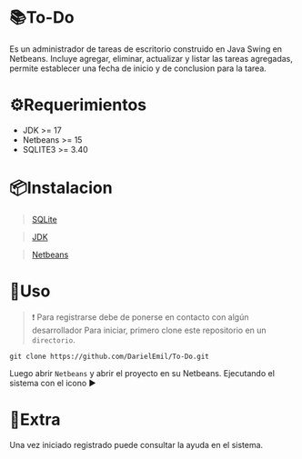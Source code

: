 
# 📚To-Do

Es un administrador de tareas de escritorio construido en Java Swing en Netbeans. Incluye agregar, eliminar, actualizar y listar las tareas agregadas, permite establecer una fecha de inicio y de conclusion para la tarea.



# ⚙Requerimientos 

- JDK >= 17
- Netbeans >= 15 
- SQLITE3 >= 3.40

# 📦Instalacion

> [SQLite](https://www.sqlite.org/download.html)

> [JDK](https://www.oracle.com/java/technologies/javase/jdk17-archive-downloads.html)

> [Netbeans](https://netbeans.apache.org/download/index.html)

# :space_invader:Uso
> :exclamation: Para registrarse debe de ponerse en contacto con algún desarrollador
Para iniciar, primero clone este repositorio en un `directorio`.
```
git clone https://github.com/DarielEmil/To-Do.git
```

Luego abrir `Netbeans` y abrir el proyecto en su Netbeans. Ejecutando el sistema con el icono :arrow_forward:

# :candy:Extra

Una vez iniciado registrado puede consultar la ayuda en el sistema.



